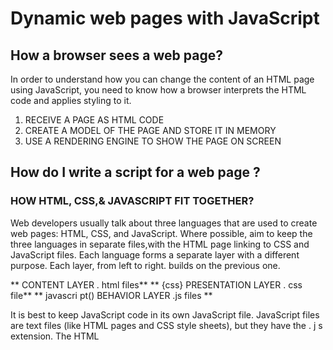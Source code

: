 
# Dynamic web pages with JavaScript

## How a browser sees a web page?

In order to understand how you can change the content of an HTML
page using JavaScript, you need to know how a browser interprets the
HTML code and applies styling to it. 

1. RECEIVE A PAGE AS HTML CODE
2. CREATE A MODEL OF THE PAGE AND STORE IT IN MEMORY
3. USE A RENDERING ENGINE TO SHOW THE PAGE ON SCREEN

## How do I write a script for a web page ?
### HOW HTML, CSS,& JAVASCRIPT FIT TOGETHER?
Web developers usually talk about three languages that are used to create web pages:
HTML, CSS, and JavaScript.
Where possible, aim to keep the three languages in separate files,with the HTML page linking to CSS and JavaScript files. 
Each language forms a separate layer with a different purpose. Each layer, from left to right. builds on the previous one.

   ** <html>         CONTENT LAYER   . html files**
  ** {css}         PRESENTATION LAYER  . css file**
  ** javascri pt()  BEHAVIOR LAYER .js files **

It is best to keep JavaScript code in its own JavaScript file. JavaScript files are text files (like HTML pages and CSS style sheets), but they have the . j s extension.
The HTML <script> element is used in HTML pages to tell the browser to load the JavaScript file (rather like the <link> element can be used to load a CSS file).
If you view the source code of the page in the browser, the JavaScript will not have changed the HTML,because the script works with the model of the webpage that the browser has created. 



* ### Statment
A script is a series of instructions that a computer can follow one-by-one.
Each individual instruction or step is known as a statement. Statements should end with a semicolon. 

* ### Comments
You should write comments to explain what your code does.They help make your code easier to read and understand.This can help you and others who read your code
=======


